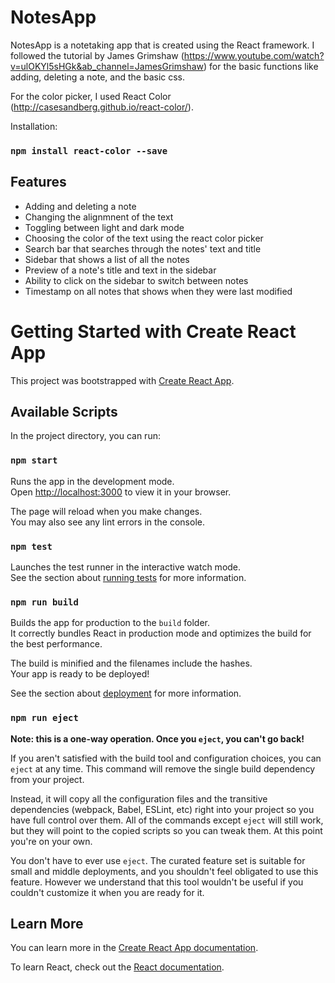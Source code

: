 # NotesApp

NotesApp is a notetaking app that is created using the React framework. 
I followed the tutorial by James Grimshaw (https://www.youtube.com/watch?v=ulOKYl5sHGk&ab_channel=JamesGrimshaw) for the basic functions like adding, deleting a note, and the basic css. 


For the color picker, I used React Color (http://casesandberg.github.io/react-color/). 

Installation:  
### `npm install react-color --save`

## Features

- Adding and deleting a note
- Changing the alignmnent of the text
- Toggling between light and dark mode
- Choosing the color of the text using the react color picker
- Search bar that searches through the notes' text and title
- Sidebar that shows a list of all the notes
- Preview of a note's title and text in the sidebar
- Ability to click on the sidebar to switch between notes
- Timestamp on all notes that shows when they were last modified

## 


# Getting Started with Create React App

This project was bootstrapped with [Create React App](https://github.com/facebook/create-react-app).

## Available Scripts

In the project directory, you can run:

### `npm start`

Runs the app in the development mode.\
Open [http://localhost:3000](http://localhost:3000) to view it in your browser.

The page will reload when you make changes.\
You may also see any lint errors in the console.

### `npm test`

Launches the test runner in the interactive watch mode.\
See the section about [running tests](https://facebook.github.io/create-react-app/docs/running-tests) for more information.

### `npm run build`

Builds the app for production to the `build` folder.\
It correctly bundles React in production mode and optimizes the build for the best performance.

The build is minified and the filenames include the hashes.\
Your app is ready to be deployed!

See the section about [deployment](https://facebook.github.io/create-react-app/docs/deployment) for more information.

### `npm run eject`

**Note: this is a one-way operation. Once you `eject`, you can't go back!**

If you aren't satisfied with the build tool and configuration choices, you can `eject` at any time. This command will remove the single build dependency from your project.

Instead, it will copy all the configuration files and the transitive dependencies (webpack, Babel, ESLint, etc) right into your project so you have full control over them. All of the commands except `eject` will still work, but they will point to the copied scripts so you can tweak them. At this point you're on your own.

You don't have to ever use `eject`. The curated feature set is suitable for small and middle deployments, and you shouldn't feel obligated to use this feature. However we understand that this tool wouldn't be useful if you couldn't customize it when you are ready for it.

## Learn More

You can learn more in the [Create React App documentation](https://facebook.github.io/create-react-app/docs/getting-started).

To learn React, check out the [React documentation](https://reactjs.org/).
